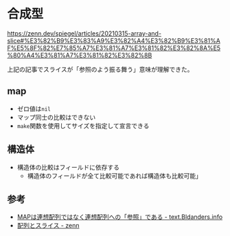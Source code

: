 # 合成型

https://zenn.dev/spiegel/articles/20210315-array-and-slice#%E3%82%B9%E3%83%A9%E3%82%A4%E3%82%B9%E3%81%AF%E5%8F%82%E7%85%A7%E3%81%A7%E3%81%82%E3%82%8A%E5%80%A4%E3%81%A7%E3%81%82%E3%82%8B

上記の記事でスライスが「参照のよう振る舞う」意味が理解できた。

## map
- ゼロ値は`nil`
- マップ同士の比較はできない
- `make`関数を使用してサイズを指定して宣言できる

## 構造体
- 構造体の比較はフィールドに依存する
  - 構造体のフィールドが全て比較可能であれば構造体も比較可能」



## 参考
- [MAPは連想配列ではなく連想配列への「参照」である - text.Bldanders.info](https://text.baldanders.info/golang/map-as-a-associative-array/)
- [配列とスライス - zenn](https://zenn.dev/spiegel/articles/20210315-array-and-slice#fn-573f-5)
